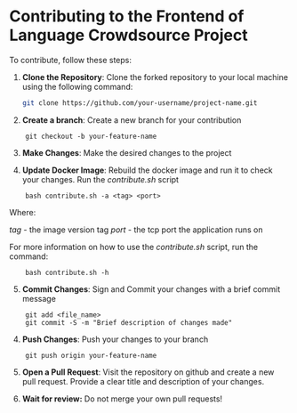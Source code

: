 # Contributing to the Frontend of Language Crowdsource Project

To contribute, follow these steps:

1. **Clone the Repository**: Clone the forked repository to your local machine using the following command:

   ```bash
   git clone https://github.com/your-username/project-name.git
   ```

2. **Create a branch**: Create a new branch for your contribution

```
    git checkout -b your-feature-name
```

3. **Make Changes**: Make the desired changes to the project

4. **Update Docker Image**: Rebuild the docker image and run it to check your changes.
Run the _contribute.sh_ script

```
    bash contribute.sh -a <tag> <port>
```

Where:

_tag_  - the image version tag
_port_ - the tcp port the application runs on

For more information on how to use the _contribute.sh_ script, run the command:

```
    bash contribute.sh -h
```

5. **Commit Changes**: Sign and Commit your changes with a brief commit message

```
    git add <file_name>
    git commit -S -m "Brief description of changes made"
```

4. **Push Changes**: Push your changes to your branch

```
    git push origin your-feature-name
```

5. **Open a Pull Request**: Visit the repository on github and create a new pull request.
Provide a clear title and description of your changes.

6. **Wait for review:** Do not merge your own pull requests!